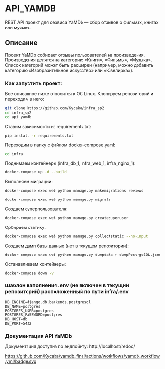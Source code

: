 # API_YAMDB
REST API проект для сервиса YaMDb — сбор отзывов о фильмах, книгах или музыке.

## Описание

Проект YaMDb собирает отзывы пользователей на произведения.
Произведения делятся на категории: «Книги», «Фильмы», «Музыка».
Список категорий  может быть расширен (например, можно добавить категорию «Изобразительное искусство» или «Ювелирка»).
### Как запустить проект:

Все описанное ниже относится к ОС Linux.
Клонируем репозиторий и переходим в него:
```bash
git clone https://github.com/Kycaka/infra_sp2
cd infra_sp2
cd api_yamdb
```

Ставим зависимости из requirements.txt:
```bash
pip install -r requirements.txt
```

Переходим в папку с файлом docker-compose.yaml:
```bash
cd infra
```

Поднимаем контейнеры (infra_db_1, infra_web_1, infra_nginx_1):
```bash
docker-compose up -d --build
```

Выполняем миграции:
```bash
docker-compose exec web python manage.py makemigrations reviews
```
```bash
docker-compose exec web python manage.py migrate
```

Создаем суперпользователя:
```bash
docker-compose exec web python manage.py createsuperuser
```

Србираем статику:
```bash
docker-compose exec web python manage.py collectstatic --no-input
```

Создаем дамп базы данных (нет в текущем репозитории):
```bash
docker-compose exec web python manage.py dumpdata > dumpPostrgeSQL.json
```

Останавливаем контейнеры:
```bash
docker-compose down -v
```

### Шаблон наполнения .env (не включен в текущий репозиторий) расположенный по пути infra/.env
```
DB_ENGINE=django.db.backends.postgresql
DB_NAME=postgres
POSTGRES_USER=postgres
POSTGRES_PASSWORD=postgres
DB_HOST=db
DB_PORT=5432
```

### Документация API YaMDb
Документация доступна по эндпойнту: http://localhost/redoc/


https://github.com/Kycaka/yamdb_final/actions/workflows/yamdb_workflow.yml/badge.svg